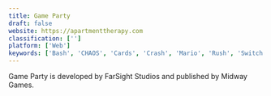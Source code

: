 ```yaml
---
title: Game Party
draft: false 
website: https://apartmenttherapy.com
classification: ['']
platform: ['Web']
keywords: ['Bash', 'CHAOS', 'Cards', 'Crash', 'Mario', 'Rush', 'Switch', 'Tour', 'island']
---
```

Game Party is developed by FarSight Studios and published by Midway Games.